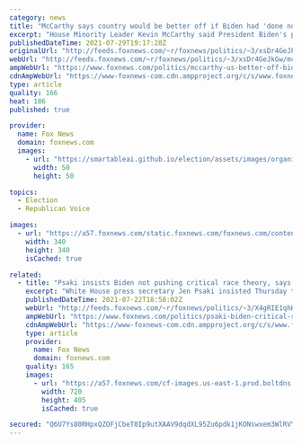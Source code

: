```yaml
---
category: news
title: "McCarthy says country would be better off if Biden had 'done nothing' since taking office"
excerpt: "House Minority Leader Kevin McCarthy said President Biden's policies have put the \"country in crisis\" and Americans would be better off if Biden had done absolutely \"nothing\" since taking office. "
publishedDateTime: 2021-07-29T19:17:28Z
originalUrl: "http://feeds.foxnews.com/~r/foxnews/politics/~3/xsDr4GeJkGw/mccarthy-us-better-off-biden-done-nothing-office"
webUrl: "http://feeds.foxnews.com/~r/foxnews/politics/~3/xsDr4GeJkGw/mccarthy-us-better-off-biden-done-nothing-office"
ampWebUrl: "https://www.foxnews.com/politics/mccarthy-us-better-off-biden-done-nothing-office.amp"
cdnAmpWebUrl: "https://www-foxnews-com.cdn.ampproject.org/c/s/www.foxnews.com/politics/mccarthy-us-better-off-biden-done-nothing-office.amp"
type: article
quality: 166
heat: 186
published: true

provider:
  name: Fox News
  domain: foxnews.com
  images:
    - url: "https://smartableai.github.io/election/assets/images/organizations/foxnews.com-50x50.jpg"
      width: 50
      height: 50

topics:
  - Election
  - Republican Voice

images:
  - url: "https://a57.foxnews.com/static.foxnews.com/foxnews.com/content/uploads/2021/04/340/340/Marisa-Schultz.jpg?ve=1&tl=1"
    width: 340
    height: 340
    isCached: true

related:
  - title: "Psaki insists Biden not pushing critical race theory, says curriculum left to local schools"
    excerpt: "White House press secretary Jen Psaki insisted Thursday that the Biden administration is not pushing critical race theory in schools after it promoted a radical activist group’s handbook in its official reopening guidance, which she said was in \"error.\""
    publishedDateTime: 2021-07-22T18:58:02Z
    webUrl: "http://feeds.foxnews.com/~r/foxnews/politics/~3/X4gRIE1qhK4/psaki-biden-critical-race-theory-curriculum-local-schools"
    ampWebUrl: "https://www.foxnews.com/politics/psaki-biden-critical-race-theory-curriculum-local-schools.amp"
    cdnAmpWebUrl: "https://www-foxnews-com.cdn.ampproject.org/c/s/www.foxnews.com/politics/psaki-biden-critical-race-theory-curriculum-local-schools.amp"
    type: article
    provider:
      name: Fox News
      domain: foxnews.com
    quality: 165
    images:
      - url: "https://a57.foxnews.com/cf-images.us-east-1.prod.boltdns.net/v1/static/694940094001/99373ae6-ea57-4fd2-a674-4e4db41aa345/cecf2f3a-1d7a-4aed-bd32-64d84797edad/1280x720/match/720/405/image.jpg?ve=1&tl=1"
        width: 720
        height: 405
        isCached: true

secured: "Q6U7Ys80RHpxQZOFjCbeT0Ip9utXAAV9dqdXL95Zu6pdk1jKONswxem3WlRVYlMkq608uzHGEVUmdPp1q7URw015TPVmmcGqlt12kTi5FzHtIu6U3Ngnrf5Rr3ur5ux0fVS74dGpTARqX+5pHZMaOUUqkALeuaInKL0jko0LWeQd9pxPGEpR2xxMs9JHKIpvo8F7twH5BdOPPunSX8nOtiemw8JGzimIZ6OHqzGqHl2quo0FgQ5liegou6sdU6BeKTGWiY4oTdy3jE5I/YfKoH5vQ+zIuLlEUYDXfEbCmpFnR6slBSwel18TYl1tUNPGy0Cp63an9a/4KsrGoTQj75Yh6j0PNoylslSrKmMKJMw=;eNXqvt7nLC4hA8VoVXmEEw=="
---
```


